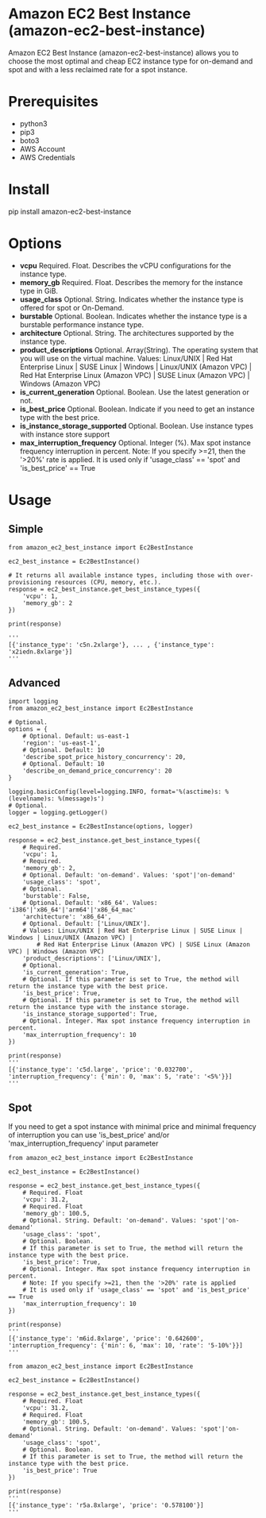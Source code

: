 # Amazon EC2 Best Instance (amazon-ec2-best-instance)

Amazon EC2 Best Instance (amazon-ec2-best-instance) allows you to choose the most optimal and cheap EC2 instance type for on-demand and spot and with a less reclaimed rate for a spot instance.

# Prerequisites
* python3
* pip3
* boto3  
* AWS Account
* AWS Credentials

# Install
pip install amazon-ec2-best-instance

# Options

* **vcpu** Required. Float. Describes the vCPU configurations for the instance type.
* **memory_gb** Required. Float. Describes the memory for the instance type in GiB.
* **usage_class** Optional. String. Indicates whether the instance type is offered for spot or On-Demand.
* **burstable** Optional. Boolean. Indicates whether the instance type is a burstable performance instance type.
* **architecture** Optional. String. The architectures supported by the instance type.
* **product_descriptions** Optional. Array(String). The operating system that you will use on the virtual machine. Values: Linux/UNIX | Red Hat Enterprise Linux | SUSE Linux | Windows | Linux/UNIX (Amazon VPC) | Red Hat Enterprise Linux (Amazon VPC) | SUSE Linux (Amazon VPC) | Windows (Amazon VPC)
* **is_current_generation** Optional. Boolean. Use the latest generation or not.
* **is_best_price** Optional. Boolean. Indicate if you need to get an instance type with the best price.
* **is_instance_storage_supported** Optional. Boolean. Use instance types with instance store support
* **max_interruption_frequency** Optional. Integer (%). Max spot instance frequency interruption in percent. Note: If you specify >=21, then the '>20%' rate is applied. It is used only if 'usage_class' == 'spot' and 'is_best_price' == True

# Usage

## Simple

```
from amazon_ec2_best_instance import Ec2BestInstance

ec2_best_instance = Ec2BestInstance()

# It returns all available instance types, including those with over-provisioning resources (CPU, memory, etc.).
response = ec2_best_instance.get_best_instance_types({
    'vcpu': 1,
    'memory_gb': 2
})

print(response)

'''
[{'instance_type': 'c5n.2xlarge'}, ... , {'instance_type': 'x2iedn.8xlarge'}]
'''
```

## Advanced

```
import logging
from amazon_ec2_best_instance import Ec2BestInstance

# Optional.
options = {
    # Optional. Default: us-east-1
    'region': 'us-east-1',
    # Optional. Default: 10
    'describe_spot_price_history_concurrency': 20,
    # Optional. Default: 10
    'describe_on_demand_price_concurrency': 20
}

logging.basicConfig(level=logging.INFO, format='%(asctime)s: %(levelname)s: %(message)s')
# Optional.
logger = logging.getLogger()

ec2_best_instance = Ec2BestInstance(options, logger)

response = ec2_best_instance.get_best_instance_types({
    # Required.
    'vcpu': 1,
    # Required.
    'memory_gb': 2,
    # Optional. Default: 'on-demand'. Values: 'spot'|'on-demand'
    'usage_class': 'spot',
    # Optional.
    'burstable': False,
    # Optional. Default: 'x86_64'. Values: 'i386'|'x86_64'|'arm64'|'x86_64_mac'
    'architecture': 'x86_64',
    # Optional. Default: ['Linux/UNIX'].
    # Values: Linux/UNIX | Red Hat Enterprise Linux | SUSE Linux | Windows | Linux/UNIX (Amazon VPC) | 
        # Red Hat Enterprise Linux (Amazon VPC) | SUSE Linux (Amazon VPC) | Windows (Amazon VPC)
    'product_descriptions': ['Linux/UNIX'],
    # Optional.
    'is_current_generation': True,
    # Optional. If this parameter is set to True, the method will return the instance type with the best price.
    'is_best_price': True,
    # Optional. If this parameter is set to True, the method will return the instance type with the instance storage.
    'is_instance_storage_supported': True,
    # Optional. Integer. Max spot instance frequency interruption in percent.
    'max_interruption_frequency': 10
})

print(response)
'''
[{'instance_type': 'c5d.large', 'price': '0.032700', 'interruption_frequency': {'min': 0, 'max': 5, 'rate': '<5%'}}]
'''

```

## Spot

If you need to get a spot instance with minimal price and minimal frequency of interruption you can use 'is_best_price' and/or 'max_interruption_frequency' input parameter

```
from amazon_ec2_best_instance import Ec2BestInstance

ec2_best_instance = Ec2BestInstance()

response = ec2_best_instance.get_best_instance_types({
    # Required. Float
    'vcpu': 31.2,
    # Required. Float
    'memory_gb': 100.5,
    # Optional. String. Default: 'on-demand'. Values: 'spot'|'on-demand'
    'usage_class': 'spot',
    # Optional. Boolean.
    # If this parameter is set to True, the method will return the instance type with the best price.
    'is_best_price': True,
    # Optional. Integer. Max spot instance frequency interruption in percent.
    # Note: If you specify >=21, then the '>20%' rate is applied
    # It is used only if 'usage_class' == 'spot' and 'is_best_price' == True
    'max_interruption_frequency': 10
})

print(response)
'''
[{'instance_type': 'm6id.8xlarge', 'price': '0.642600', 'interruption_frequency': {'min': 6, 'max': 10, 'rate': '5-10%'}}]
'''
```

```
from amazon_ec2_best_instance import Ec2BestInstance

ec2_best_instance = Ec2BestInstance()

response = ec2_best_instance.get_best_instance_types({
    # Required. Float
    'vcpu': 31.2,
    # Required. Float
    'memory_gb': 100.5,
    # Optional. String. Default: 'on-demand'. Values: 'spot'|'on-demand'
    'usage_class': 'spot',
    # Optional. Boolean.
    # If this parameter is set to True, the method will return the instance type with the best price.
    'is_best_price': True
})

print(response)
'''
[{'instance_type': 'r5a.8xlarge', 'price': '0.578100'}]
'''
```